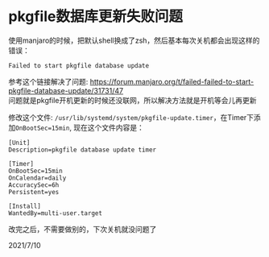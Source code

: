 # pkgfile数据库更新失败问题

使用manjaro的时候，把默认shell换成了zsh，然后基本每次关机都会出现这样的错误：  
```
Failed to start pkgfile database update
```

参考这个链接解决了问题: https://forum.manjaro.org/t/failed-failed-to-start-pkgfile-database-update/31731/47  
问题就是pkgfile开机更新的时候还没联网，所以解决方法就是开机等会儿再更新  

修改这个文件: `/usr/lib/systemd/system/pkgfile-update.timer`，在Timer下添加`OnBootSec=15min`, 现在这个文件内容是：  
```
[Unit]
Description=pkgfile database update timer

[Timer]
OnBootSec=15min
OnCalendar=daily
AccuracySec=6h
Persistent=yes

[Install]
WantedBy=multi-user.target
```

改完之后，不需要做别的，下次关机就没问题了  


2021/7/10  
